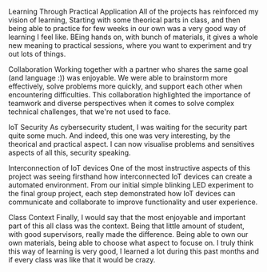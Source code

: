 Learning Through Practical Application
All of the projects  has reinforced my vision of learning, Starting with some theorical parts in class, and then being able to practice for few weeks in our own was a very good way of learning I feel like. BEing hands on, with bunch of materials, it gives a whole new meaning to practical sessions, where you want to experiment and try out lots of things.

Collaboration
Working together with a partner who shares the same goal (and language :)) was enjoyable. We were able to brainstorm more effectively, solve problems more quickly, and support each other when encountering difficulties. This collaboration highlighted the importance of teamwork and diverse perspectives when it comes to solve complex technical challenges, that we're not used to face.

IoT Security
As cybersecurity student, I was waiting for the security part quite some much. And indeed, this one was very interesting, by the theorical and practical aspect. I can now visualise problems and sensitives aspects of all this, security speaking.

Interconnection of IoT devices
One of the most instructive aspects of this project was seeing firsthand how interconnected IoT devices can create a automated environment. From our initial simple blinking LED experiment to the final group project, each step demonstrated how IoT devices can communicate and collaborate to improve functionality and user experience. 

Class Context
Finally, I would say that the most enjoyable and important part of this all class was the context. Being that little amount of student, with good supervisors, really made the difference. Being able to own our own materials, being able to choose what aspect to focuse on. I truly think this way of learning is very good, I learned a lot during this past months and if every class was like that it would be crazy.
